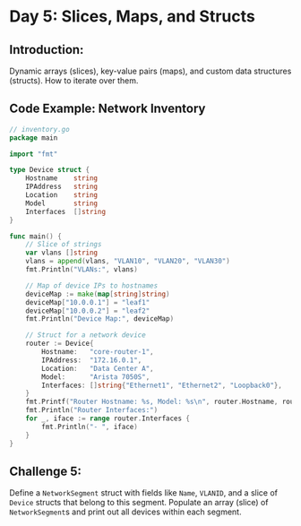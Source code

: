 # **Day 5: Slices, Maps, and Structs**

## **Introduction:** 
Dynamic arrays (slices), key-value pairs (maps), and custom data structures (structs). How to iterate over them.

## **Code Example: Network Inventory**

```go
// inventory.go
package main

import "fmt"

type Device struct {
    Hostname    string
    IPAddress   string
    Location    string
    Model       string
    Interfaces  []string
}

func main() {
    // Slice of strings
    var vlans []string
    vlans = append(vlans, "VLAN10", "VLAN20", "VLAN30")
    fmt.Println("VLANs:", vlans)

    // Map of device IPs to hostnames
    deviceMap := make(map[string]string)
    deviceMap["10.0.0.1"] = "leaf1"
    deviceMap["10.0.0.2"] = "leaf2"
    fmt.Println("Device Map:", deviceMap)

    // Struct for a network device
    router := Device{
        Hostname:   "core-router-1",
        IPAddress:  "172.16.0.1",
        Location:   "Data Center A",
        Model:      "Arista 7050S",
        Interfaces: []string{"Ethernet1", "Ethernet2", "Loopback0"},
    }
    fmt.Printf("Router Hostname: %s, Model: %s\n", router.Hostname, router.Model)
    fmt.Println("Router Interfaces:")
    for _, iface := range router.Interfaces {
        fmt.Println("- ", iface)
    }
}
```

## **Challenge 5:** 
Define a `NetworkSegment` struct with fields like `Name`, `VLANID`, and a slice of `Device` structs that belong to this segment. Populate an array (slice) of `NetworkSegment`s and print out all devices within each segment.

